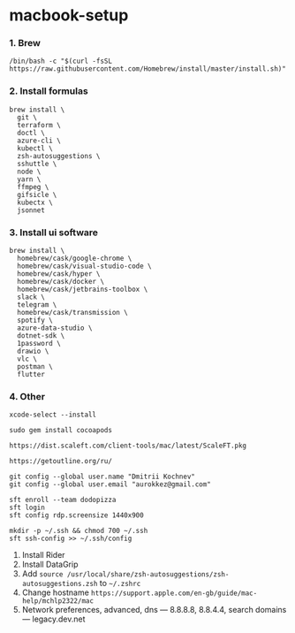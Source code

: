 # macbook-setup

### 1. Brew
```
/bin/bash -c "$(curl -fsSL https://raw.githubusercontent.com/Homebrew/install/master/install.sh)"
```

### 2. Install formulas
```
brew install \
  git \
  terraform \
  doctl \
  azure-cli \
  kubectl \
  zsh-autosuggestions \
  sshuttle \
  node \
  yarn \
  ffmpeg \
  gifsicle \
  kubectx \
  jsonnet
```

### 3. Install ui software
```
brew install \
  homebrew/cask/google-chrome \
  homebrew/cask/visual-studio-code \
  homebrew/cask/hyper \
  homebrew/cask/docker \
  homebrew/cask/jetbrains-toolbox \
  slack \
  telegram \
  homebrew/cask/transmission \
  spotify \
  azure-data-studio \
  dotnet-sdk \
  1password \
  drawio \
  vlc \
  postman \
  flutter
```

### 4. Other
```
xcode-select --install
```

```
sudo gem install cocoapods
```

```
https://dist.scaleft.com/client-tools/mac/latest/ScaleFT.pkg
```

```
https://getoutline.org/ru/
```

```
git config --global user.name "Dmitrii Kochnev"
git config --global user.email "aurokkez@gmail.com"
```

```
sft enroll --team dodopizza
sft login
sft config rdp.screensize 1440x900
```

```
mkdir -p ~/.ssh && chmod 700 ~/.ssh
sft ssh-config >> ~/.ssh/config
```

1. Install Rider
2. Install DataGrip
3. Add `source /usr/local/share/zsh-autosuggestions/zsh-autosuggestions.zsh` to `~/.zshrc`
4. Change hostname `https://support.apple.com/en-gb/guide/mac-help/mchlp2322/mac`
5. Network preferences, advanced, dns — 8.8.8.8, 8.8.4.4, search domains — legacy.dev.net
